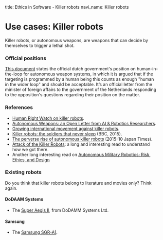 title: Ethics in Software - Killer robots
navi_name: Killer robots


# Use cases: Killer robots

Killer robots, or autonomous weapons, are weapons that can decide by themselves to trigger a lethal shot.

### Official positions

[This document](/references/kamerbrief.pdf) states the official dutch government's position on human-in-the-loop for autonomous weapon systems, in which it is argued that if the targeting is programmed by a human being this counts as enough "human in the wider loop" and should be acceptable. It’s an official letter from the minister of foreign affairs to the government of the Netherlands responding to the opposition's questions regarding their position on the matter.


### References

* [Human Right Watch on killer robots]( https://www.hrw.org/topic/arms/killer-robots).
* [Autonomous Weapons: an Open Letter from AI & Robotics Researchers](http://futureoflife.org/open-letter-autonomous-weapons/).
* [Growing international movement against killer robots](http://hir.harvard.edu/growing-international-movement-killer-robots/).
* [Killer robots: the soldiers that never sleep](http://www.bbc.com/future/story/20150715-killer-robots-the-soldiers-that-never-sleep) (BBC, 2015).
* [The perverse rise of autonomous killer robots](http://www.japantimes.co.jp/opinion/2015/10/16/commentary/world-commentary/perverse-rise-autonomous-killer-robots) (2015-10 Japan Times).
* [Attack of the Killer Robots](https://www.buzzfeed.com/sarahatopol/how-to-save-mankind-from-the-new-breed-of-killer-robots): a long and interesting read to understand how we got there.
* Another long interesting read on [Autonomous Military Robotics: Risk, Ethics, and Design](http://ethics.calpoly.edu/onr_report.pdf)

### Existing robots

Do you think that killer robots belong to literature and movies only? Think again.


#### DoDAAM Systems

* The [Super Aegis II](http://www.dodaam.com/eng/sub2/menu2_1_4.php), from DoDAMM Systems Ltd.


#### Samsung

* The [Samsung SGR-A1](https://en.wikipedia.org/wiki/Samsung_SGR-A1).
